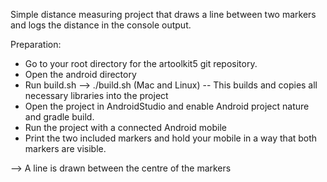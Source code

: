 Simple distance measuring project that draws a line between two markers and logs the distance in the console output.

Preparation:

- Go to your root directory for the artoolkit5 git repository. 
- Open the android directory
- Run build.sh —-> ./build.sh (Mac and Linux)
-- This builds and copies all necessary libraries into the project
- Open the project in AndroidStudio and enable Android project nature and gradle build.
- Run the project with a connected Android mobile
- Print the two included markers and hold your mobile in a way that both markers are visible.

—> A line is drawn between the centre of the markers
